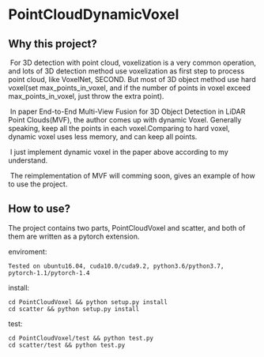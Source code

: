 # PointCloudDynamicVoxel



## Why this project?

​	For 3D detection with point cloud, voxelization is a very common operation, and lots of 3D detection method use voxelization as first step to process point cloud, like VoxelNet, SECOND. But most of 3D object method use hard voxel(set max_points_in_voxel, and if the number of points in voxel exceed max_points_in_voxel, just throw the extra point).

​	In paper End-to-End Multi-View Fusion for 3D Object Detection in LiDAR Point Clouds(MVF), the author comes up with dynamic Voxel. Generally speaking, keep all the points in each voxel.Comparing to hard voxel, dynamic voxel uses less memory, and can keep all points.

​	I just implement dynamic voxel in the paper above according to my understand.

​	The reimplementation of MVF will comming soon, gives an example of how to use the project.



## How to use?

The project contains two parts, PointCloudVoxel and scatter, and both of them are written as a pytorch extension.

enviroment:

```
Tested on ubuntu16.04, cuda10.0/cuda9.2, python3.6/python3.7,  pytorch-1.1/pytorch-1.4
```

install:

```
cd PointCloudVoxel && python setup.py install
cd scatter && python setup.py install
```

test:

```
cd PointCloudVoxel/test && python test.py
cd scatter/test && python test.py
```

